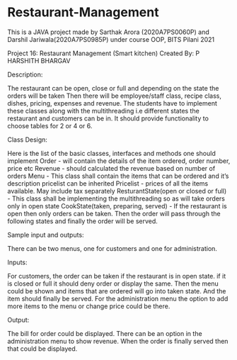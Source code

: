 # Restaurant-Management

This is a JAVA project made by Sarthak Arora (2020A7PS0060P) and Darshil Jariwala(2020A7PS0985P) under course OOP, BITS Pilani 2021


Project 16: Restaurant Management (Smart kitchen) 
Created By: P HARSHITH BHARGAV


Description:

The restaurant can be open, close or full and depending on the state the orders will be taken
Then there will be employee/staff class, recipe class, dishes, pricing, expenses and revenue.
The students have to implement these classes along with the multithreading i.e different states the restaurant and customers can be in.
It should provide functionality to choose tables for 2 or 4 or 6.


Class Design:

Here is the list of the basic classes, interfaces and methods one should implement 
Order -  will contain the details of the item ordered, order number, price etc
Revenue - should calculated the revenue based on number of orders
Menu - This class shall contain the items that can be ordered and it’s description pricelist can be inherited
Pricelist - prices of all the items available. May include tax separately
ResturantState(open or closed or full) - This class shall be implementing the multithreading so as will take orders only in open state
CookState(taken, preparing, served) - If the restaurant is open then only orders can be taken. Then the order will pass through the following states and finally the order will be served.


                                                     

Sample input and outputs:

There can be two menus, one for customers and one for administration.

Inputs: 

For customers, the order can be taken if the restaurant is in open state. 
if it is closed or full it should deny order or display the same.
Then the menu could be shown and items that are ordered will go into taken state. And the item should finally be served.
For the administration menu the option to add more items to the menu or change price could be there. 

Output:

    

The bill for order could be displayed.
There can be an option in the administration menu to show revenue.
When the order is finally served then that could be displayed.
